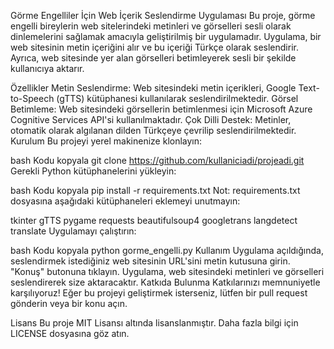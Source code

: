 Görme Engelliler İçin Web İçerik Seslendirme Uygulaması
Bu proje, görme engelli bireylerin web sitelerindeki metinleri ve görselleri sesli olarak dinlemelerini sağlamak amacıyla geliştirilmiş bir uygulamadır. Uygulama, bir web sitesinin metin içeriğini alır ve bu içeriği Türkçe olarak seslendirir. Ayrıca, web sitesinde yer alan görselleri betimleyerek sesli bir şekilde kullanıcıya aktarır.

Özellikler
Metin Seslendirme: Web sitesindeki metin içerikleri, Google Text-to-Speech (gTTS) kütüphanesi kullanılarak seslendirilmektedir.
Görsel Betimleme: Web sitesindeki görsellerin betimlenmesi için Microsoft Azure Cognitive Services API'si kullanılmaktadır.
Çok Dilli Destek: Metinler, otomatik olarak algılanan dilden Türkçeye çevrilip seslendirilmektedir.
Kurulum
Bu projeyi yerel makinenize klonlayın:

bash
Kodu kopyala
git clone https://github.com/kullaniciadi/projeadi.git
Gerekli Python kütüphanelerini yükleyin:

bash
Kodu kopyala
pip install -r requirements.txt
Not: requirements.txt dosyasına aşağıdaki kütüphaneleri eklemeyi unutmayın:

tkinter
gTTS
pygame
requests
beautifulsoup4
googletrans
langdetect
translate
Uygulamayı çalıştırın:

bash
Kodu kopyala
python gorme_engelli.py
Kullanım
Uygulama açıldığında, seslendirmek istediğiniz web sitesinin URL'sini metin kutusuna girin.
"Konuş" butonuna tıklayın.
Uygulama, web sitesindeki metinleri ve görselleri seslendirerek size aktaracaktır.
Katkıda Bulunma
Katkılarınızı memnuniyetle karşılıyoruz! Eğer bu projeyi geliştirmek isterseniz, lütfen bir pull request gönderin veya bir konu açın.

Lisans
Bu proje MIT Lisansı altında lisanslanmıştır. Daha fazla bilgi için LICENSE dosyasına göz atın.
